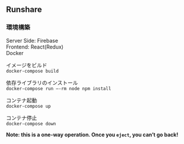 
## Runshare



### 環境構築

Server Side: Firebase</br>
Frontend: React(Redux)</br>
Docker

イメージをビルド</br>
`docker-compose build`

依存ライブラリのインストール</br>
`docker-compose run —-rm node npm install`

 コンテナ起動</br>
 `docker-compose up`
 
 コンテナ停止</br>
 `docker-compose down`

**Note: this is a one-way operation. Once you `eject`, you can’t go back!**
